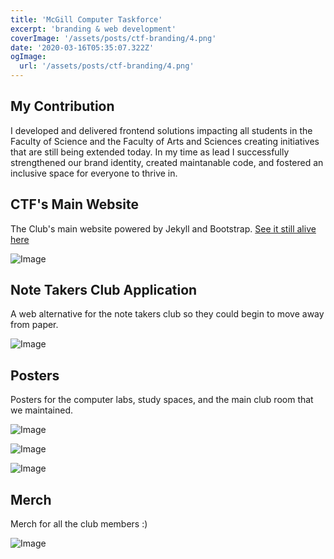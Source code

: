 ```yaml
---
title: 'McGill Computer Taskforce'
excerpt: 'branding & web development'
coverImage: '/assets/posts/ctf-branding/4.png'
date: '2020-03-16T05:35:07.322Z'
ogImage:
  url: '/assets/posts/ctf-branding/4.png'
---
```


## My Contribution

I developed and delivered frontend solutions impacting all students in the Faculty of Science and the Faculty of Arts and Sciences creating initiatives that are still being extended today. In my time as lead I successfully strengthened our brand identity, created maintanable code, and fostered an inclusive space for everyone to thrive in.

## CTF's Main Website

The Club's main website powered by Jekyll and Bootstrap. [See it still alive here](https://ctf.science.mcgill.ca/)

![Image](/assets/posts/ctf-branding/4.png)

## Note Takers Club Application

A web alternative for the note takers club so they could begin to move away from paper.

![Image](/assets/posts/ctf-branding/5.png)

## Posters

Posters for the computer labs, study spaces, and the main club room that we maintained.

![Image](/assets/posts/ctf-branding/6.png)

![Image](/assets/posts/ctf-branding/1.png)

![Image](/assets/posts/ctf-branding/3.png)
## Merch

Merch for all the club members :)

![Image](/assets/posts/ctf-branding/7.png)



